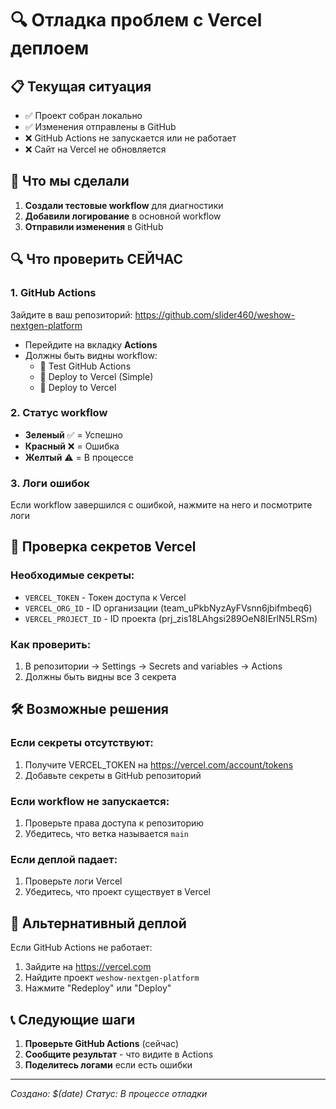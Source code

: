 # 🔍 Отладка проблем с Vercel деплоем

## 📋 Текущая ситуация

- ✅ Проект собран локально
- ✅ Изменения отправлены в GitHub
- ❌ GitHub Actions не запускается или не работает
- ❌ Сайт на Vercel не обновляется

## 🚀 Что мы сделали

1. **Создали тестовые workflow** для диагностики
2. **Добавили логирование** в основной workflow
3. **Отправили изменения** в GitHub

## 🔍 Что проверить СЕЙЧАС

### 1. GitHub Actions
Зайдите в ваш репозиторий: https://github.com/slider460/weshow-nextgen-platform
- Перейдите на вкладку **Actions**
- Должны быть видны workflow:
  - 🧪 Test GitHub Actions
  - 🚀 Deploy to Vercel (Simple)
  - 🚀 Deploy to Vercel

### 2. Статус workflow
- **Зеленый** ✅ = Успешно
- **Красный** ❌ = Ошибка
- **Желтый** ⚠️ = В процессе

### 3. Логи ошибок
Если workflow завершился с ошибкой, нажмите на него и посмотрите логи

## 🔑 Проверка секретов Vercel

### Необходимые секреты:
- `VERCEL_TOKEN` - Токен доступа к Vercel
- `VERCEL_ORG_ID` - ID организации (team_uPkbNyzAyFVsnn6jbifmbeq6)
- `VERCEL_PROJECT_ID` - ID проекта (prj_zis18LAhgsi289OeN8IErlN5LRSm)

### Как проверить:
1. В репозитории → Settings → Secrets and variables → Actions
2. Должны быть видны все 3 секрета

## 🛠️ Возможные решения

### Если секреты отсутствуют:
1. Получите VERCEL_TOKEN на https://vercel.com/account/tokens
2. Добавьте секреты в GitHub репозиторий

### Если workflow не запускается:
1. Проверьте права доступа к репозиторию
2. Убедитесь, что ветка называется `main`

### Если деплой падает:
1. Проверьте логи Vercel
2. Убедитесь, что проект существует в Vercel

## 📱 Альтернативный деплой

Если GitHub Actions не работает:
1. Зайдите на https://vercel.com
2. Найдите проект `weshow-nextgen-platform`
3. Нажмите "Redeploy" или "Deploy"

## 📞 Следующие шаги

1. **Проверьте GitHub Actions** (сейчас)
2. **Сообщите результат** - что видите в Actions
3. **Поделитесь логами** если есть ошибки

---
*Создано: $(date)*
*Статус: В процессе отладки*
